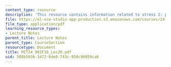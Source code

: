 ```yaml
---
content_type: resource
description: 'This resource contains information related to stress I: prominence. '
file: https://ol-ocw-studio-app-production.s3.amazonaws.com/courses/24-901-language-and-its-structure-i-phonology-fall-2010/508b503634726de0743c950c96059ca0_MIT24_901F10_Lec20.pdf
file_type: application/pdf
learning_resource_types:
- Lecture Notes
parent_title: Lecture Notes
parent_type: CourseSection
resourcetype: Document
title: MIT24_901F10_Lec20.pdf
uid: 508b5036-3472-6de0-743c-950c96059ca0
---
```

